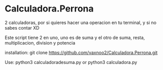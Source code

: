 # Calculadora.Perrona
2 calculadoras, por si quieres hacer una operacion en tu terminal, y si no sabes contar XD

Este script tiene 2 en uno, uno es de suma y el otro de suma, resta, multiplicacion, division y potencia

installation:
git clone https://github.com/vaxnoo2/Calculadora.Perrona.git

Use: 
python3 calculadoradesuma.py
or
python3 calculadora.py
